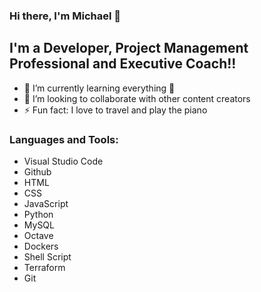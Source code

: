 ### Hi there, I'm Michael 👋

## I'm a Developer, Project Management Professional and Executive Coach!!

- 🌱 I’m currently learning everything 🤣
- 👯 I’m looking to collaborate with other content creators
- ⚡ Fun fact: I love to travel  and play the piano

### Languages and Tools:
- Visual Studio Code
- Github
- HTML
- CSS
- JavaScript
- Python
- MySQL
- Octave
- Dockers
- Shell Script
- Terraform
- Git
